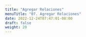 ```yaml
---
title: "Agregar Relaciones"
menuTitle: "07. Agregar Relaciones"
date: 2022-12-24T07:47:01-08:00
draft: false
weight: 20
---
```



